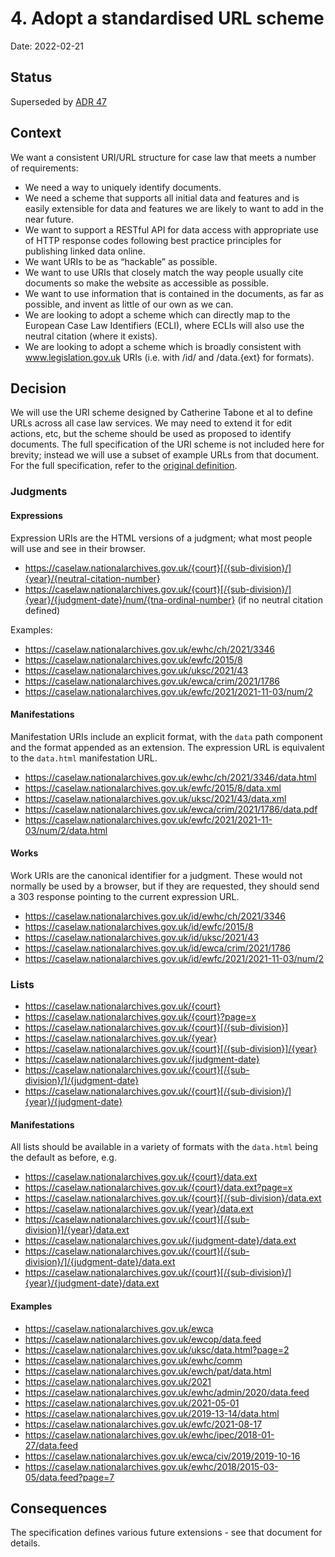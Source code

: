 # 4. Adopt a standardised URL scheme

Date: 2022-02-21

## Status

Superseded by [ADR 47](0047-uncouple-document-uris-and-ncns.md)

## Context

We want a consistent URI/URL structure for case law that meets a number of requirements:

- We need a way to uniquely identify documents.
- We need a scheme that supports all initial data and features and is easily extensible for data and features we are likely to want to add in the near future.
- We want to support a RESTful API for data access with appropriate use of HTTP response codes following best practice principles for publishing linked data online.
- We want URIs to be as “hackable” as possible.
- We want to use URIs that closely match the way people usually cite documents so make the website as accessible as possible.
- We want to use information that is contained in the documents, as far as possible, and invent as little of our own as we can.
- We are looking to adopt a scheme which can directly map to the European Case Law Identifiers (ECLI), where ECLIs will also use the neutral citation (where it exists).
- We are looking to adopt a scheme which is broadly consistent with www.legislation.gov.uk URIs (i.e. with /id/ and /data.{ext} for formats).

## Decision

We will use the URI scheme designed by Catherine Tabone et al to define URLs across all case law services. We may need to extend
it for edit actions, etc, but the scheme should be used as proposed to identify documents. The full specification of the URI
scheme is not included here for brevity; instead we will use a subset of example URLs from that document. For the full
specification, refer to the [original definition](https://nationalarchivesuk.sharepoint.com/:w:/r/sites/LS_project/Data%20Development/Judgments%20Data%20Conversion/URI%20Scheme/Judgments%20URI%20Scheme%2016-02-2022.docx?d=w59ef433f65804907b734ec2657b5316d&csf=1&web=1&e=Ghcz6d).

### Judgments

#### Expressions

Expression URIs are the HTML versions of a judgment; what most people will use and see in their browser.

- https://caselaw.nationalarchives.gov.uk/{court}[/{sub-division}/]{year}/{neutral-citation-number}
- https://caselaw.nationalarchives.gov.uk/{court}[/{sub-division}/]{year}/{judgment-date}/num/{tna-ordinal-number} (if no neutral citation defined)

Examples:

- https://caselaw.nationalarchives.gov.uk/ewhc/ch/2021/3346
- https://caselaw.nationalarchives.gov.uk/ewfc/2015/8
- https://caselaw.nationalarchives.gov.uk/uksc/2021/43
- https://caselaw.nationalarchives.gov.uk/ewca/crim/2021/1786
- https://caselaw.nationalarchives.gov.uk/ewfc/2021/2021-11-03/num/2

#### Manifestations

Manifestation URIs include an explicit format, with the `data` path component and the format appended as an extension. The expression URL is equivalent to the `data.html` manifestation URL.

- https://caselaw.nationalarchives.gov.uk/ewhc/ch/2021/3346/data.html
- https://caselaw.nationalarchives.gov.uk/ewfc/2015/8/data.xml
- https://caselaw.nationalarchives.gov.uk/uksc/2021/43/data.xml
- https://caselaw.nationalarchives.gov.uk/ewca/crim/2021/1786/data.pdf
- https://caselaw.nationalarchives.gov.uk/ewfc/2021/2021-11-03/num/2/data.html

#### Works

Work URIs are the canonical identifier for a judgment. These would not normally be used by a browser, but if they are requested, they should send a 303 response pointing to the current expression URL.

- https://caselaw.nationalarchives.gov.uk/id/ewhc/ch/2021/3346
- https://caselaw.nationalarchives.gov.uk/id/ewfc/2015/8
- https://caselaw.nationalarchives.gov.uk/id/uksc/2021/43
- https://caselaw.nationalarchives.gov.uk/id/ewca/crim/2021/1786
- https://caselaw.nationalarchives.gov.uk/id/ewfc/2021/2021-11-03/num/2

### Lists

- https://caselaw.nationalarchives.gov.uk/{court}
- https://caselaw.nationalarchives.gov.uk/{court}?page=x
- https://caselaw.nationalarchives.gov.uk/{court}[/{sub-division}]
- https://caselaw.nationalarchives.gov.uk/{year}
- https://caselaw.nationalarchives.gov.uk/{court}[/{sub-division}]/{year}
- https://caselaw.nationalarchives.gov.uk/{judgment-date}
- https://caselaw.nationalarchives.gov.uk/{court}[/{sub-division}/]/{judgment-date}
- https://caselaw.nationalarchives.gov.uk/{court}[/{sub-division}/]{year}/{judgment-date}

#### Manifestations

All lists should be available in a variety of formats with the `data.html` being the default as before, e.g.

- https://caselaw.nationalarchives.gov.uk/{court}/data.ext
- https://caselaw.nationalarchives.gov.uk/{court}/data.ext?page=x
- https://caselaw.nationalarchives.gov.uk/{court}[/{sub-division}/data.ext
- https://caselaw.nationalarchives.gov.uk/{year}/data.ext
- https://caselaw.nationalarchives.gov.uk/{court}[/{sub-division}]/{year}/data.ext
- https://caselaw.nationalarchives.gov.uk/{judgment-date}/data.ext
- https://caselaw.nationalarchives.gov.uk/{court}[/{sub-division}/]/{judgment-date}/data.ext
- https://caselaw.nationalarchives.gov.uk/{court}[/{sub-division}/]{year}/{judgment-date}/data.ext

#### Examples

- https://caselaw.nationalarchives.gov.uk/ewca
- https://caselaw.nationalarchives.gov.uk/ewcop/data.feed
- https://caselaw.nationalarchives.gov.uk/uksc/data.html?page=2
- https://caselaw.nationalarchives.gov.uk/ewhc/comm
- https://caselaw.nationalarchives.gov.uk/ewch/pat/data.html
- https://caselaw.nationalarchives.gov.uk/2021
- https://caselaw.nationalarchives.gov.uk/ewhc/admin/2020/data.feed
- https://caselaw.nationalarchives.gov.uk/2021-05-01
- https://caselaw.nationalarchives.gov.uk/2019-13-14/data.html
- https://caselaw.nationalarchives.gov.uk/ewfc/2021-08-17
- https://caselaw.nationalarchives.gov.uk/ewhc/ipec/2018-01-27/data.feed
- https://caselaw.nationalarchives.gov.uk/ewca/civ/2019/2019-10-16
- https://caselaw.nationalarchives.gov.uk/ewhc/2018/2015-03-05/data.feed?page=7

## Consequences

The specification defines various future extensions - see that document for details.
